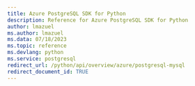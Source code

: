 ```yaml
---
title: Azure PostgreSQL SDK for Python
description: Reference for Azure PostgreSQL SDK for Python
author: lmazuel
ms.author: lmazuel
ms.data: 07/18/2023
ms.topic: reference
ms.devlang: python
ms.service: postgresql
redirect_url: /python/api/overview/azure/postgresql-mysql
redirect_document_id: TRUE
---
```

